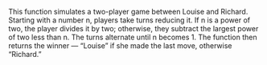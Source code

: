 This function simulates a two-player game between Louise and Richard. Starting with a number n, players take turns reducing it. If n is a power of two, the player divides it by two; otherwise, they subtract the largest power of two less than n. The turns alternate until n becomes 1. The function then returns the winner — “Louise” if she made the last move, otherwise “Richard.”